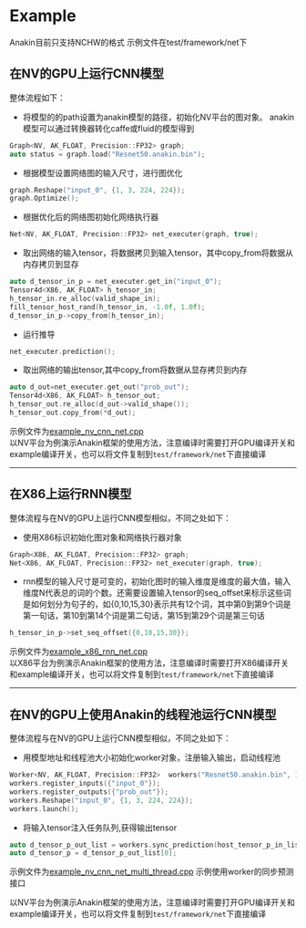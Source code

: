 # Example
Anakin目前只支持NCHW的格式
示例文件在test/framework/net下

## 在NV的GPU上运行CNN模型
整体流程如下：
- 将模型的的path设置为anakin模型的路径，初始化NV平台的图对象。 anakin模型可以通过转换器转化caffe或fluid的模型得到
```cpp
Graph<NV, AK_FLOAT, Precision::FP32> graph;
auto status = graph.load("Resnet50.anakin.bin");
```

- 根据模型设置网络图的输入尺寸，进行图优化
```cpp
graph.Reshape("input_0", {1, 3, 224, 224});
graph.Optimize();
```

- 根据优化后的网络图初始化网络执行器
```cpp
Net<NV, AK_FLOAT, Precision::FP32> net_executer(graph, true);
```

- 取出网络的输入tensor，将数据拷贝到输入tensor，其中copy_from将数据从内存拷贝到显存
```cpp
auto d_tensor_in_p = net_executer.get_in("input_0");
Tensor4d<X86, AK_FLOAT> h_tensor_in;
h_tensor_in.re_alloc(valid_shape_in);
fill_tensor_host_rand(h_tensor_in, -1.0f, 1.0f);
d_tensor_in_p->copy_from(h_tensor_in);
```

- 运行推导
```cpp
net_executer.prediction();
```

- 取出网络的输出tensor,其中copy_from将数据从显存拷贝到内存
```cpp
auto d_out=net_executer.get_out("prob_out");
Tensor4d<X86, AK_FLOAT> h_tensor_out;
h_tensor_out.re_alloc(d_out->valid_shape());
h_tensor_out.copy_from(*d_out);
```

示例文件为[example_nv_cnn_net.cpp](cuda/example_nv_cnn_net.cpp)  
以NV平台为例演示Anakin框架的使用方法，注意编译时需要打开GPU编译开关和example编译开关，也可以将文件复制到`test/framework/net`下直接编译
- - -
## 在X86上运行RNN模型

整体流程与在NV的GPU上运行CNN模型相似，不同之处如下：
- 使用X86标识初始化图对象和网络执行器对象
```cpp
Graph<X86, AK_FLOAT, Precision::FP32> graph;
Net<X86, AK_FLOAT, Precision::FP32> net_executer(graph, true);
```

- rnn模型的输入尺寸是可变的，初始化图时的输入维度是维度的最大值，输入维度N代表总的词的个数。还需要设置输入tensor的seq_offset来标示这些词是如何划分为句子的，如{0,10,15,30}表示共有12个词，其中第0到第9个词是第一句话，第10到第14个词是第二句话，第15到第29个词是第三句话  
```cpp
h_tensor_in_p->set_seq_offset({0,10,15,30});
```

示例文件为[example_x86_rnn_net.cpp](x86/example_x86_rnn_net.cpp)  
以X86平台为例演示Anakin框架的使用方法，注意编译时需要打开X86编译开关和example编译开关，也可以将文件复制到`test/framework/net`下直接编译
- - -
## 在NV的GPU上使用Anakin的线程池运行CNN模型

整体流程与在NV的GPU上运行CNN模型相似，不同之处如下：
- 用模型地址和线程池大小初始化worker对象，注册输入输出，启动线程池  
```cpp
Worker<NV, AK_FLOAT, Precision::FP32>  workers("Resnet50.anakin.bin", 10);
workers.register_inputs({"input_0"});
workers.register_outputs({"prob_out"});
workers.Reshape("input_0", {1, 3, 224, 224});
workers.launch();
```
- 将输入tensor注入任务队列,获得输出tensor  
```cpp
auto d_tensor_p_out_list = workers.sync_prediction(host_tensor_p_in_list);
auto d_tensor_p = d_tensor_p_out_list[0];
```

示例文件为[example_nv_cnn_net_multi_thread.cpp](cuda/example_nv_cnn_net_multi_thread.cpp) 示例使用worker的同步预测接口  

以NV平台为例演示Anakin框架的使用方法，注意编译时需要打开GPU编译开关和example编译开关，也可以将文件复制到`test/framework/net`下直接编译
